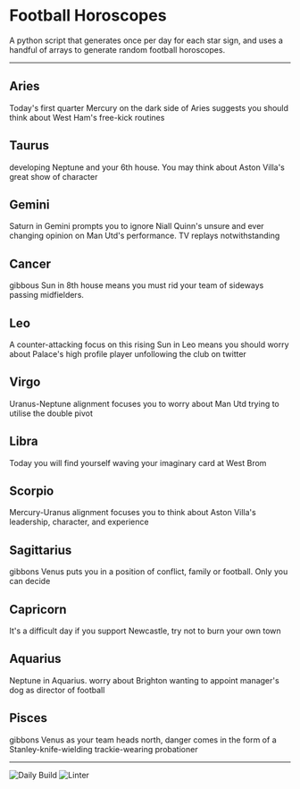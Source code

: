 # Football Horoscopes

A python script that generates once per day for each star sign, and uses a handful of arrays to generate random football horoscopes.

---

<!-- horoscopes_item starts -->
<h2>Aries</h2><p>Today's first quarter Mercury on the dark side of Aries suggests you should think about West Ham's free-kick routines</p><h2>Taurus</h2><p>developing Neptune and your 6th house. You may think about Aston Villa's great show of character</p><h2>Gemini</h2><p>Saturn in Gemini prompts you to ignore Niall Quinn's unsure and ever changing opinion on Man Utd's performance. TV replays notwithstanding</p><h2>Cancer</h2><p>gibbous Sun in 8th house means you must rid your team of sideways passing midfielders.</p><h2>Leo</h2><p>A counter-attacking focus on this rising Sun in Leo means you should worry about Palace's high profile player unfollowing the club on twitter</p><h2>Virgo</h2><p>Uranus-Neptune alignment focuses you to worry about Man Utd trying to utilise the double pivot</p><h2>Libra</h2><p>Today you will find yourself waving your imaginary card at West Brom</p><h2>Scorpio</h2><p>Mercury-Uranus alignment focuses you to think about Aston Villa's leadership, character, and experience</p><h2>Sagittarius</h2><p>gibbons Venus puts you in a position of conflict, family or football. Only you can decide</p><h2>Capricorn</h2><p>It's a difficult day if you support Newcastle, try not to burn your own town</p><h2>Aquarius</h2><p>Neptune in Aquarius. worry about Brighton wanting to appoint manager's dog as director of football</p><h2>Pisces</h2><p>gibbons Venus as your team heads north, danger comes in the form of a Stanley-knife-wielding trackie-wearing probationer</p>
<!-- horoscopes_item ends -->

---

![Daily Build](https://github.com/MatBenfield/horofootball.thechels.uk/workflows/Daily%20Build/badge.svg) ![Linter](https://github.com/MatBenfield/horofootball.thechels.uk/workflows/Linter/badge.svg)
